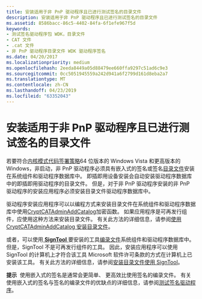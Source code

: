 ```yaml
---
title: 安装适用于非 PnP 驱动程序且已进行测试签名的目录文件
description: 安装适用于非 PnP 驱动程序且已进行测试签名的目录文件
ms.assetid: 8586bacc-86c5-4402-84fa-6f1efe967f5d
keywords:
- 测试签名驱动程序包 WDK，目录文件
- CAT 文件
- .cat 文件
- 非 PnP 驱动程序目录文件 WDK 驱动程序签名
ms.date: 04/20/2017
ms.localizationpriority: medium
ms.openlocfilehash: 2eeda8449a05d88479ee660ffa9297c51ad6c9e3
ms.sourcegitcommit: 0cc5051945559a242d941a6f2799d161d8eba2a7
ms.translationtype: MT
ms.contentlocale: zh-CN
ms.lasthandoff: 04/23/2019
ms.locfileid: "63352043"
---
```

# <a name="installing-a-test-signed-catalog-file-for-a-non-pnp-driver"></a>安装适用于非 PnP 驱动程序且已进行测试签名的目录文件


若要符合[内核模式代码签署策略](kernel-mode-code-signing-policy--windows-vista-and-later-.md)64 位版本的 Windows Vista 和更高版本的 Windows，非启动，非 PnP 驱动程序必须具有嵌入式的签名或签名[目录文件](catalog-files.md)安装在系统组件和驱动程序数据库中。 即插即用设备安装会自动安装驱动程序数据库中的即插即用驱动程序的目录文件。 但是，对于非 PnP 驱动程序安装的非 PnP 驱动程序的安装应用程序必须安装目录文件驱动程序数据库中。

驱动程序安装应用程序可以以编程方式来安装目录文件在系统组件和驱动程序数据库中使用[CryptCATAdminAddCatalog](https://go.microsoft.com/fwlink/p/?linkid=104926)加密函数。 如果应用程序是可再发行组件，应使用这种方法来安装目录文件。 有关此方法的详细信息，请参阅[使用 CryptCATAdminAddCatalog 安装目录文件](installing-a-catalog-file-by-using-cryptcatadminaddcatalog.md)。

或者，可以使用[ **SignTool** ](https://msdn.microsoft.com/library/windows/hardware/ff551778)要安装的工具[编录文件](catalog-files.md)系统组件和驱动程序数据库中。 但是，SignTool 不是可再发行组件的工具。 因此，安装应用程序可以使用 SignTool 的计算机上才符合该工具 Microsoft 软件许可条款的方式在计算机上已安装该工具。 有关此方法的详细信息，请参阅[安装目录文件使用 SignTool](installing-a-catalog-file-by-using-signtool.md)。

**提示**  使用嵌入式的签名是通常会更简单、 更高效比使用签名的编录文件。 有关使用嵌入式的签名与签名的编录文件的优缺点的详细信息，请参阅[测试签名驱动程序](https://msdn.microsoft.com/windows-drivers/develop/signing_a_driver)。

 

 

 





